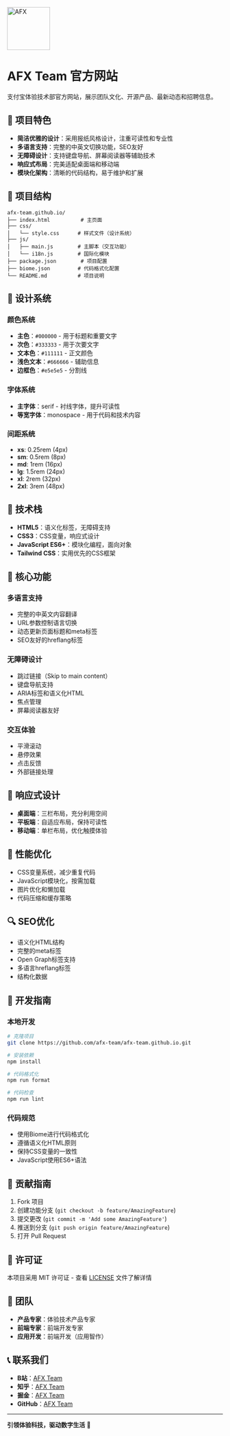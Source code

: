 <img src="https://avatars.githubusercontent.com/u/207149215" alt="AFX" width="100" />

# AFX Team 官方网站

支付宝体验技术部官方网站，展示团队文化、开源产品、最新动态和招聘信息。

## 🚀 项目特色

- **简洁优雅的设计**：采用报纸风格设计，注重可读性和专业性
- **多语言支持**：完整的中英文切换功能，SEO友好
- **无障碍设计**：支持键盘导航、屏幕阅读器等辅助技术
- **响应式布局**：完美适配桌面端和移动端
- **模块化架构**：清晰的代码结构，易于维护和扩展

## 📁 项目结构

```
afx-team.github.io/
├── index.html          # 主页面
├── css/
│   └── style.css      # 样式文件（设计系统）
├── js/
│   ├── main.js        # 主脚本（交互功能）
│   └── i18n.js        # 国际化模块
├── package.json        # 项目配置
├── biome.json         # 代码格式化配置
└── README.md          # 项目说明
```

## 🎨 设计系统

### 颜色系统
- **主色**：`#000000` - 用于标题和重要文字
- **次色**：`#333333` - 用于次要文字
- **文本色**：`#111111` - 正文颜色
- **浅色文本**：`#666666` - 辅助信息
- **边框色**：`#e5e5e5` - 分割线

### 字体系统
- **主字体**：serif - 衬线字体，提升可读性
- **等宽字体**：monospace - 用于代码和技术内容

### 间距系统
- **xs**: 0.25rem (4px)
- **sm**: 0.5rem (8px)
- **md**: 1rem (16px)
- **lg**: 1.5rem (24px)
- **xl**: 2rem (32px)
- **2xl**: 3rem (48px)

## 🔧 技术栈

- **HTML5**：语义化标签，无障碍支持
- **CSS3**：CSS变量，响应式设计
- **JavaScript ES6+**：模块化编程，面向对象
- **Tailwind CSS**：实用优先的CSS框架

## 🌟 核心功能

### 多语言支持
- 完整的中英文内容翻译
- URL参数控制语言切换
- 动态更新页面标题和meta标签
- SEO友好的hreflang标签

### 无障碍设计
- 跳过链接（Skip to main content）
- 键盘导航支持
- ARIA标签和语义化HTML
- 焦点管理
- 屏幕阅读器友好

### 交互体验
- 平滑滚动
- 悬停效果
- 点击反馈
- 外部链接处理

## 📱 响应式设计

- **桌面端**：三栏布局，充分利用空间
- **平板端**：自适应布局，保持可读性
- **移动端**：单栏布局，优化触摸体验

## 🚀 性能优化

- CSS变量系统，减少重复代码
- JavaScript模块化，按需加载
- 图片优化和懒加载
- 代码压缩和缓存策略

## 🔍 SEO优化

- 语义化HTML结构
- 完整的meta标签
- Open Graph标签支持
- 多语言hreflang标签
- 结构化数据

## 📝 开发指南

### 本地开发
```bash
# 克隆项目
git clone https://github.com/afx-team/afx-team.github.io.git

# 安装依赖
npm install

# 代码格式化
npm run format

# 代码检查
npm run lint
```

### 代码规范
- 使用Biome进行代码格式化
- 遵循语义化HTML原则
- 保持CSS变量的一致性
- JavaScript使用ES6+语法

## 🤝 贡献指南

1. Fork 项目
2. 创建功能分支 (`git checkout -b feature/AmazingFeature`)
3. 提交更改 (`git commit -m 'Add some AmazingFeature'`)
4. 推送到分支 (`git push origin feature/AmazingFeature`)
5. 打开 Pull Request

## 📄 许可证

本项目采用 MIT 许可证 - 查看 [LICENSE](LICENSE) 文件了解详情

## 👥 团队

- **产品专家**：体验技术产品专家
- **前端专家**：前端开发专家
- **应用开发**：前端开发（应用智作）

## 📞 联系我们

- **B站**：[AFX Team](https://space.bilibili.com/487703803)
- **知乎**：[AFX Team](https://www.zhihu.com/people/antdx)
- **掘金**：[AFX Team](https://juejin.cn/user/2629687543097592)
- **GitHub**：[AFX Team](https://github.com/afx-team/afx-team.github.io)

---

**引领体验科技，驱动数字生活** 🚀
